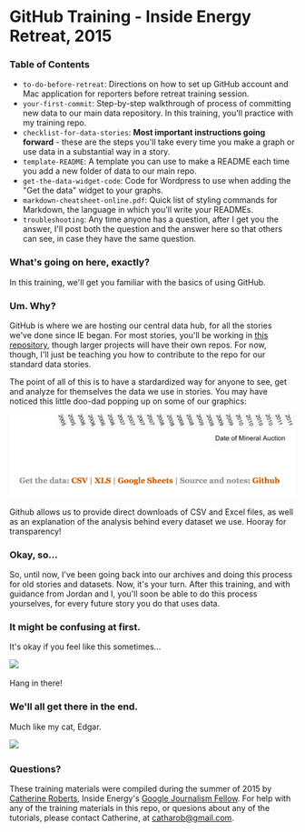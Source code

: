 # GitHub Training - Inside Energy Retreat, 2015

### Table of Contents

* `to-do-before-retreat`: Directions on how to set up GitHub account and Mac application for reporters before retreat training session.
* `your-first-commit`: Step-by-step walkthrough of process of committing new data to our main data repository. In this training, you'll practice with my training repo.
* `checklist-for-data-stories`: **Most important instructions going forward** - these are the steps you'll take every time you make a graph or use data in a substantial way in a story.
* `template-README`: A template you can use to make a README each time you add a new folder of data to our main repo.
* `get-the-data-widget-code`: Code for Wordpress to use when adding the "Get the data" widget to your graphs.
* `markdown-cheatsheet-online.pdf`: Quick list of styling commands for Markdown, the language in which you'll write your READMEs.
* `troubleshooting`: Any time anyone has a question, after I get you the answer, I'll post both the question and the answer here so that others can see, in case they have the same question.

### What's going on here, exactly?

In this training, we'll get you familiar with the basics of using GitHub.

### Um. Why?

GitHub is where we are hosting our central data hub, for all the stories we've done since IE began. For most stories, you'll be working in [this repository](https://github.com/InsideEnergy/Data-for-stories), though larger projects will have their own repos. For now, though, I'll just be teaching you how to contribute to the repo for our standard data stories.

The point of all of this is to have a stardardized way for anyone to see, get and analyze for themselves the data we use in stories. You may have noticed this little doo-dad popping up on some of our graphics:

![](/images/get-the-data-doodad.png)

Github allows us to provide direct downloads of CSV and Excel files, as well as an explanation of the analysis behind every dataset we use. Hooray for transparency!


### Okay, so...

So, until now, I've been going back into our archives and doing this process for old stories and datasets. Now, it's your turn. After this training, and with guidance from Jordan and I, you'll soon be able to do this process yourselves, for every future story you do that uses data.

### It might be confusing at first. 

It's okay if you feel like this sometimes...

![](http://media.giphy.com/media/Qw4X3FOWnLI44Hj29pe/giphy.gif)

Hang in there!

### We'll all get there in the end.

Much like my cat, Edgar.

![](http://media.giphy.com/media/3oEdv1TySA9eVxp2Ew/giphy.gif)

### Questions?

These training materials were compiled during the summer of 2015 by [Catherine Roberts](https://github.com/catharob), Inside Energy's [Google Journalism Fellow](http://www.google.com/get/journalismfellowship/). For help with any of the training materials in this repo, or quesions about any of the tutorials, please contact Catherine, at catharob@gmail.com.

